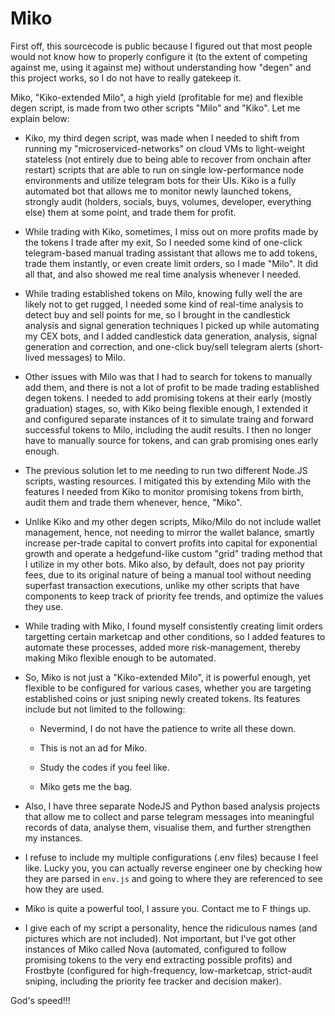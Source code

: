 # Miko

First off, this sourcecode is public because I figured out that most people would not know how to properly configure it (to the extent of competing against me, using it against me) without understanding how "degen" and this project works, so I do not have to really gatekeep it.

Miko, "Kiko-extended Milo", a high yield (profitable for me) and flexible degen script, is made from two other scripts "Milo" and "Kiko". Let me explain below:

- Kiko, my third degen script, was made when I needed to shift from running my "microserviced-networks" on cloud VMs to light-weight stateless (not entirely due to being able to recover from onchain after restart) scripts that are able to run on single low-performance node environments and utilize telegram bots for their UIs. Kiko is a fully automated bot that allows me to monitor newly launched tokens, strongly audit (holders, socials, buys, volumes, developer, everything else) them at some point, and trade them for profit. 

- While trading with Kiko, sometimes, I miss out on more profits made by the tokens I trade after my exit, So I needed some kind of one-click telegram-based manual trading assistant that allows me to add tokens, trade them instantly, or even create limit orders, so I made "Milo". It did all that, and also showed me real time analysis whenever I needed.

- While trading established tokens on Milo, knowing fully well the are likely not to get rugged, I needed some kind of real-time analysis to detect buy and sell points for me, so I brought in the candlestick analysis and signal generation techniques I picked up while automating my CEX bots, and I added candlestick data generation, analysis, signal generation and correction, and one-click buy/sell telegram alerts (short-lived messages) to Milo.

- Other issues with Milo was that I had to search for tokens to manually add them, and there is not a lot of profit to be made trading established degen tokens. I needed to add promising tokens at their early (mostly graduation) stages, so, with Kiko being flexible enough, I extended it and configured separate instances of it to simulate traing and forward successful tokens to Milo, including the audit results. I then no longer have to manually source for tokens, and can grab promising ones early enough.

- The previous solution let to me needing to run two different Node.JS scripts, wasting resources. I mitigated this by extending Milo with the features I needed from Kiko to monitor promising tokens from birth, audit them and trade them whenever, hence, "Miko".

- Unlike Kiko and my other degen scripts, Miko/Milo do not include wallet management, hence, not needing to mirror the wallet balance, smartly increase per-trade capital to convert profits into capital for exponential growth and operate a hedgefund-like custom "grid" trading method that I utilize in my other bots. Miko also, by default, does not pay priority fees, due to its original nature of being a manual tool without needing superfast transaction executions, unlike my other scripts that have components to keep track of priority fee trends, and optimize the values they use.

- While trading with Miko, I found myself consistently creating limit orders targetting certain marketcap and other conditions, so I added features to automate these processes, added more risk-management, thereby making Miko flexible enough to be automated.

- So, Miko is not just a "Kiko-extended Milo", it is powerful enough, yet flexible to be configured for various cases, whether you are targeting established coins or just sniping newly created tokens. Its features include but not limited to the following:

    - Nevermind, I do not have the patience to write all these down.

    - This is not an ad for Miko.

    - Study the codes if you feel like.

    - Miko gets me the bag.

- Also, I have three separate NodeJS and Python based analysis projects that allow me to collect and parse telegram messages into meaningful records of data, analyse them, visualise them, and further strengthen my instances.

- I refuse to include my multiple configurations (.env files) because I feel like. Lucky you, you can actually reverse engineer one by checking how they are parsed in `env.js` and going to where they are referenced to see how they are used.

- Miko is quite a powerful tool, I assure you. Contact me to F things up.

- I give each of my script a personality, hence the ridiculous names (and pictures which are not included). Not important, but I've got other instances of Miko called Nova (automated, configured to follow promising tokens to the very end extracting possible profits) and Frostbyte (configured for high-frequency, low-marketcap, strict-audit sniping, including the priority fee tracker and decision maker).

God's speed!!!